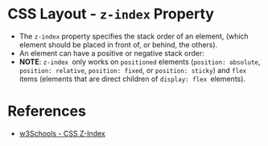 # CSS Layout - `z-index` Property

* The `z-index` property specifies the stack order of an element, (which element should be placed in front of, or behind, the others).
* An element can have a positive or negative stack order:
* __NOTE__: `z-index `only works on `positioned` elements (`position: absolute`, `position: relative`, `position: fixed`, or `position: sticky`) and `flex` items (elements that are direct children of `display: flex `elements).

# References
- [w3Schools - CSS Z-Index](https://www.w3schools.com/css/css_z-index.asp)